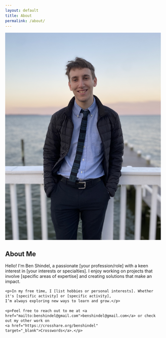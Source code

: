 ```yaml
---
layout: default
title: About
permalink: /about/
---
```


<section class="about">
  <div class="profile-container">
    <!-- Profile Picture -->
    <img src="/assets/images/profile.jpg" alt="Ben Shindel's Profile Picture" class="profile-pic">
  </div>

  <div class="about-text">
    <!-- About Text -->
    <h1>About Me</h1>
    <p>Hello! I'm Ben Shindel, a passionate [your profession/role] with a keen interest in [your interests or specialties]. 
    I enjoy working on projects that involve [specific areas of expertise] and creating solutions that make an impact.</p>
    
    <p>In my free time, I [list hobbies or personal interests]. Whether it's [specific activity] or [specific activity], 
    I’m always exploring new ways to learn and grow.</p>
    
    <p>Feel free to reach out to me at <a href="mailto:benshindel@gmail.com">benshindel@gmail.com</a> or check out my other work on 
    <a href="https://crosshare.org/benshindel" target="_blank">Crosswords</a>.</p>
  </div>
</section>
